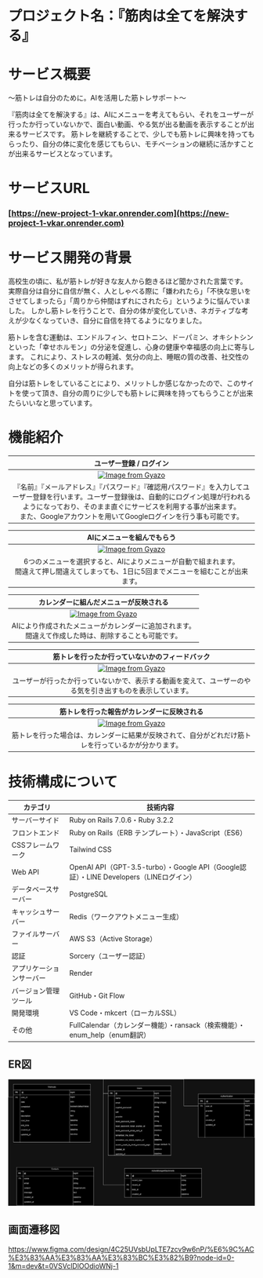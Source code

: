 # プロジェクト名：『筋肉は全てを解決する』

# サービス概要
～筋トレは自分のために。AIを活用した筋トレサポート～

『筋肉は全てを解決する』は、AIにメニューを考えてもらい、それをユーザーが行ったか行っていないかで、面白い動画、やる気が出る動画を表示することが出来るサービスです。
筋トレを継続することで、少しでも筋トレに興味を持ってもらったり、自分の体に変化を感じてもらい、モチベーションの継続に活かすことが出来るサービスとなっています。

# サービスURL
### [https://new-project-1-vkar.onrender.com](https://new-project-1-vkar.onrender.com)

# サービス開発の背景
高校生の頃に、私が筋トレが好きな友人から飽きるほど聞かされた言葉です。
実際自分は自分に自信が無く、人としゃべる際に「嫌われたら」「不快な思いをさせてしまったら」「周りから仲間はずれにされたら」というように悩んでいました。
しかし筋トレを行うことで、自分の体が変化していき、ネガティブな考えが少なくなっていき、自分に自信を持てるようになりました。

筋トレを含む運動は、エンドルフィン、セロトニン、ドーパミン、オキシトシンといった「幸せホルモン」の分泌を促進し、心身の健康や幸福感の向上に寄与します。
これにより、ストレスの軽減、気分の向上、睡眠の質の改善、社交性の向上などの多くのメリットが得られます。

自分は筋トレをしていることにより、メリットしか感じなかったので、このサイトを使って頂き、自分の周りに少しでも筋トレに興味を持ってもらうことが出来たらいいなと思っています。

# 機能紹介

| ユーザー登録 / ログイン |
|:---:|
| [![Image from Gyazo](https://i.gyazo.com/1e63e06ee9e0b141e8fcc2e6e9caaa8a.gif)](https://gyazo.com/1e63e06ee9e0b141e8fcc2e6e9caaa8a) | 
|『名前』『メールアドレス』『パスワード』『確認用パスワード』を入力してユーザー登録を行います。ユーザー登録後は、自動的にログイン処理が行われるようになっており、そのまま直ぐにサービスを利用する事が出来ます。<br>また、Googleアカウントを用いてGoogleログインを行う事も可能です。 |

| AIにメニューを組んでもらう |
|:---:|
| [![Image from Gyazo](https://i.gyazo.com/69a5c8e76093b8bbd790ba69ff77b059.gif)](https://gyazo.com/69a5c8e76093b8bbd790ba69ff77b059) |
| 6つのメニューを選択すると、AIによりメニューが自動で組まれます。<br>間違えて押し間違えてしまっても、1日に5回までメニューを組むことが出来ます。 |

| カレンダーに組んだメニューが反映される |
|:---:|
| [![Image from Gyazo](https://i.gyazo.com/271258190293a4842f32e54b5a6b175d.gif)](https://gyazo.com/271258190293a4842f32e54b5a6b175d) |
| AIにより作成されたメニューがカレンダーに追加されます。<br>間違えて作成した時は、削除することも可能です。 |
 
| 筋トレを行ったか行っていないかのフィードバック |
|:---:|
| [![Image from Gyazo](https://i.gyazo.com/c9fa6be8fe17c7678b757a2809178f0f.gif)](https://gyazo.com/c9fa6be8fe17c7678b757a2809178f0f) |
| ユーザーが行ったか行っていないかで、表示する動画を変えて、ユーザーのやる気を引き出すものを表示しています。 |

| 筋トレを行った報告がカレンダーに反映される |
|:---:|
| [![Image from Gyazo](https://i.gyazo.com/df4edc63e424707f753ef3581a0b2535.gif)](https://gyazo.com/df4edc63e424707f753ef3581a0b2535) |
| 筋トレを行った場合は、カレンダーに結果が反映されて、自分がどれだけ筋トレを行っているかが分かります。 |

# 技術構成について

| カテゴリ | 技術内容 |
| --- | --- | 
| サーバーサイド | Ruby on Rails 7.0.6・Ruby 3.2.2 |
| フロントエンド | Ruby on Rails（ERB テンプレート）・JavaScript（ES6） |
| CSSフレームワーク | Tailwind CSS |
| Web API | OpenAI API（GPT-3.5-turbo）・Google API（Google認証）・LINE Developers（LINEログイン） |
| データベースサーバー | PostgreSQL |
| キャッシュサーバー | Redis（ワークアウトメニュー生成） |
| ファイルサーバー | AWS S3（Active Storage） |
| 認証 | Sorcery（ユーザー認証） |
| アプリケーションサーバー | Render |
| バージョン管理ツール | GitHub・Git Flow |
| 開発環境 | VS Code・mkcert（ローカルSSL） |
| その他 | FullCalendar（カレンダー機能）・ransack（検索機能）・enum_help（enum翻訳） |

## ER図
![ER Diagram](docs/筋肉は全てを解決する.drawio.png)

## 画面遷移図
https://www.figma.com/design/4C25UVsbUpLTE7zcv9w6nP/%E6%9C%AC%E3%83%AA%E3%83%AA%E3%83%BC%E3%82%B9?node-id=0-1&m=dev&t=0VSVclDlOOdioWNj-1

